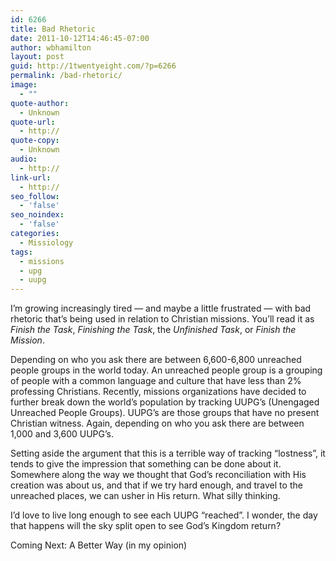 ```yaml
---
id: 6266
title: Bad Rhetoric
date: 2011-10-12T14:46:45-07:00
author: wbhamilton
layout: post
guid: http://1twentyeight.com/?p=6266
permalink: /bad-rhetoric/
image:
  - ""
quote-author:
  - Unknown
quote-url:
  - http://
quote-copy:
  - Unknown
audio:
  - http://
link-url:
  - http://
seo_follow:
  - 'false'
seo_noindex:
  - 'false'
categories:
  - Missiology
tags:
  - missions
  - upg
  - uupg
---
```

I&#8217;m growing increasingly tired — and maybe a little frustrated — with bad rhetoric that&#8217;s being used in relation to Christian missions. You&#8217;ll read it as _Finish the Task_, _Finishing the Task_, the _Unfinished Task_, or _Finish the Mission_.

Depending on who you ask there are between 6,600-6,800 unreached people groups in the world today. An unreached people group is a grouping of people with a common language and culture that have less than 2% professing Christians. Recently, missions organizations have decided to further break down the world&#8217;s population by tracking UUPG&#8217;s (Unengaged Unreached People Groups). UUPG&#8217;s are those groups that have no present Christian witness. Again, depending on who you ask there are between 1,000 and 3,600 UUPG&#8217;s.

Setting aside the argument that this is a terrible way of tracking &#8220;lostness&#8221;, it tends to give the impression that something can be done about it. Somewhere along the way we thought that God&#8217;s reconciliation with His creation was about us, and that if we try hard enough, and travel to the unreached places, we can usher in His return. What silly thinking.

I&#8217;d love to live long enough to see each UUPG &#8220;reached&#8221;. I wonder, the day that happens will the sky split open to see God&#8217;s Kingdom return?

Coming Next: A Better Way (in my opinion)